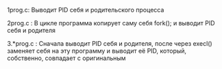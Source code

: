 1prog.c:
Выводит PID себя и родительского процесса

2prog.c :
В цикле программа копирует саму себя fork(); и выводит PID себя и родителя

3.*prog.c :
Сначала выводит PID себя и родителя, после через execl() заменяет себя на эту программу и выводит её PID, который, собственно, совпадает с оригинальным
